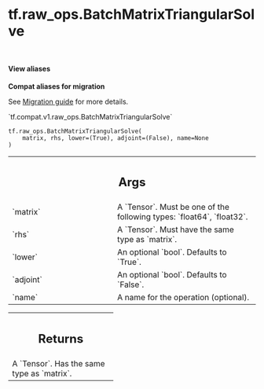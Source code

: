 <div itemscope itemtype="http://developers.google.com/ReferenceObject">
<meta itemprop="name" content="tf.raw_ops.BatchMatrixTriangularSolve" />
<meta itemprop="path" content="Stable" />
</div>

# tf.raw_ops.BatchMatrixTriangularSolve

<!-- Insert buttons and diff -->

<table class="tfo-notebook-buttons tfo-api nocontent" align="left">

</table>





<section class="expandable">
  <h4 class="showalways">View aliases</h4>
  <p>
<b>Compat aliases for migration</b>
<p>See
<a href="https://www.tensorflow.org/guide/migrate">Migration guide</a> for
more details.</p>
<p>`tf.compat.v1.raw_ops.BatchMatrixTriangularSolve`</p>
</p>
</section>

<pre class="devsite-click-to-copy prettyprint lang-py tfo-signature-link">
<code>tf.raw_ops.BatchMatrixTriangularSolve(
    matrix, rhs, lower=(True), adjoint=(False), name=None
)
</code></pre>



<!-- Placeholder for "Used in" -->


<!-- Tabular view -->
 <table class="responsive fixed orange">
<colgroup><col width="214px"><col></colgroup>
<tr><th colspan="2"><h2 class="add-link">Args</h2></th></tr>

<tr>
<td>
`matrix`
</td>
<td>
A `Tensor`. Must be one of the following types: `float64`, `float32`.
</td>
</tr><tr>
<td>
`rhs`
</td>
<td>
A `Tensor`. Must have the same type as `matrix`.
</td>
</tr><tr>
<td>
`lower`
</td>
<td>
An optional `bool`. Defaults to `True`.
</td>
</tr><tr>
<td>
`adjoint`
</td>
<td>
An optional `bool`. Defaults to `False`.
</td>
</tr><tr>
<td>
`name`
</td>
<td>
A name for the operation (optional).
</td>
</tr>
</table>



<!-- Tabular view -->
 <table class="responsive fixed orange">
<colgroup><col width="214px"><col></colgroup>
<tr><th colspan="2"><h2 class="add-link">Returns</h2></th></tr>
<tr class="alt">
<td colspan="2">
A `Tensor`. Has the same type as `matrix`.
</td>
</tr>

</table>

